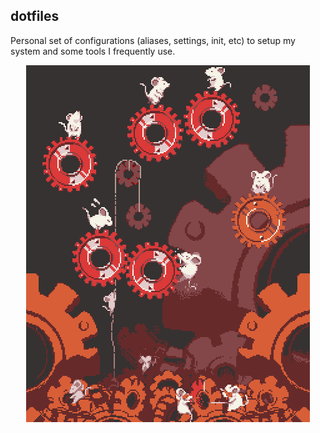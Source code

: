 ## dotfiles

Personal set of configurations (aliases, settings, init, etc) to setup my system and some tools I frequently use.



<p align="center">
<a href="#/">
  <img src="https://raw.githubusercontent.com/MiguelV5/MiguelV5/main/misc/mice_gears_efejoart.gif">
</a>
</p>



<br>
